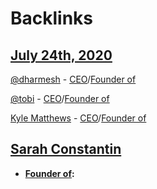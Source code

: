 
# Backlinks
## [July 24th, 2020](<July 24th, 2020.md>)
[@dharmesh](<@dharmesh.md>) - [CEO](<CEO.md>)/[Founder of](<Founder of.md>)

[@tobi](<@tobi.md>) - [CEO](<CEO.md>)/[Founder of](<Founder of.md>)

[Kyle Matthews](<Kyle Matthews.md>) - [CEO](<CEO.md>)/[Founder of](<Founder of.md>)

## [Sarah Constantin](<Sarah Constantin.md>)
- **[Founder of](<Founder of.md>):**

